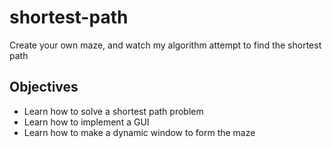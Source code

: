 # shortest-path
Create your own maze, and watch my algorithm attempt to find the shortest path

## Objectives
- Learn how to solve a shortest path problem
- Learn how to implement a GUI
- Learn how to make a dynamic window to form the maze
